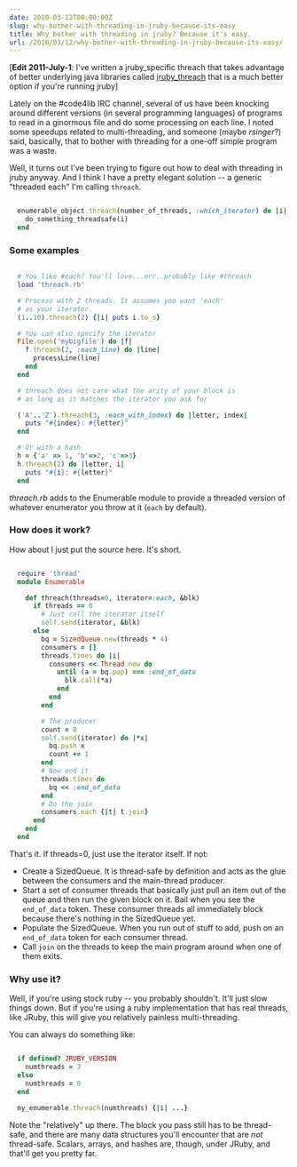 ```yaml
---
date: 2010-03-12T00:00:00Z
slug: why-bother-with-threading-in-jruby-because-its-easy
title: Why bother with threading in jruby? Because it's easy.
url: /2010/03/12/why-bother-with-threading-in-jruby-because-its-easy/
---
```


[<strong>Edit 2011-July-1</strong>: I've written a jruby_specific threach that takes advantage of better underlying java libraries called <a href="http://robotlibrarian.billdueber.com/even-better-even-simpler-multithreading-with-jruby/">jruby_threach</a> that is a much better option if you're running jruby]

Lately on the #code4lib IRC channel, several of us have been knocking around different versions (in several programming languages) of programs to read in a ginormous file and do some processing on each line. I noted some speedups related to multi-threading, and someone (maybe *rsinger*?) said, basically, that to bother with threading for a one-off simple program was a waste.

Well, it turns out I've been trying to figure out how to deal with threading in jruby anyway. And I think I have a pretty elegant solution -- a generic "threaded each" I'm calling `threach`.


~~~ruby

  enumerable_object.threach(number_of_threads, :which_iterator) do |i|
    do_something_threadsafe(i)
  end

~~~

### Some examples


~~~ruby

  # You like #each? You'll love...err..probably like #threach
  load 'threach.rb'

  # Process with 2 threads. It assumes you want 'each'
  # as your iterator.
  (1..10).threach(2) {|i| puts i.to_s}  

  # You can also specify the iterator
  File.open('mybigfile') do |f|
    f.threach(2, :each_line) do |line|
      processLine(line)
    end
  end

  # threach does not care what the arity of your block is
  # as long as it matches the iterator you ask for

  ('A'..'Z').threach(3, :each_with_index) do |letter, index|
    puts "#{index}: #{letter}"
  end

  # Or with a hash
  h = {'a' => 1, 'b'=>2, 'c'=>3}
  h.threach(2) do |letter, i|
    puts "#{i}: #{letter}"
  end

~~~

_threach.rb_ adds to the Enumerable module to provide a threaded
version of whatever enumerator you throw at it (`each` by default).

### How does it work?

How about I just put the source here. It's short.


~~~ruby

  require 'thread'
  module Enumerable

    def threach(threads=0, iterator=:each, &blk)
      if threads == 0
        # Just call the iterator itself
        self.send(iterator, &blk)
      else
        bq = SizedQueue.new(threads * 4)
        consumers = []
        threads.times do |i|
          consumers << Thread.new do
            until (a = bq.pop) === :end_of_data
              blk.call(*a)
            end
          end
        end

        # The producer
        count = 0
        self.send(iterator) do |*x|
          bq.push x
          count += 1
        end
        # Now end it
        threads.times do
          bq << :end_of_data
        end
        # Do the join
        consumers.each {|t| t.join}
      end
    end
  end


~~~

That's it. If threads=0, just use the iterator itself. If not:

* Create a SizedQueue. It is thread-safe by definition and acts as the glue between the consumers and the main-thread producer.
* Start a set of consumer threads that basically just pull an item out of the queue and then run the given block on it. Bail when you see the `end_of_data` token. These consumer threads all immediately block because there's nothing in the SizedQueue yet.
* Populate the SizedQueue. When you run out of stuff to add, push on an `end_of_data` token for each consumer thread.
* Call `join` on the threads to keep the main program around when one of them exits.

### Why use it?

Well, if you're using stock ruby -- you probably shouldn't. It'll just slow things down. But if you're using a ruby implementation that has real threads, like JRuby, this will give you relatively painless multi-threading.

You can always do something like:


~~~ruby

  if defined? JRUBY_VERSION
    numthreads = 3
  else
    numthreads = 0
  end

  my_enumerable.threach(numthreads) {|i| ...}

~~~

Note the "relatively" up there. The block you pass still has to be thread-safe, and there are many data structures you'll encounter that are *not* thread-safe. Scalars, arrays, and hashes are, though, under JRuby, and that'll get you pretty far.
